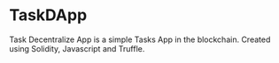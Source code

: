 # TaskDApp
Task Decentralize App is a simple Tasks App in the blockchain. Created using Solidity, Javascript and Truffle.
